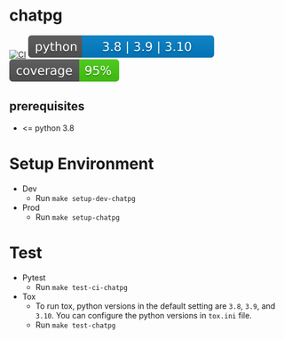 # chatpg

[![CI](https://github.com/sammiee5311/chatpg/actions/workflows/CI.yaml/badge.svg)](https://github.com/sammiee5311/chatpg/actions/workflows/CI.yaml) [![python](./imgs/python-version.svg)]() [![](./imgs/coverage.svg?dummy=8484744)]()

## prerequisites
- <= python 3.8

# Setup Environment
- Dev
    - Run `make setup-dev-chatpg`
- Prod
    - Run `make setup-chatpg`

# Test
- Pytest
    - Run `make test-ci-chatpg`
- Tox
    - To run tox, python versions in the default setting are `3.8`, `3.9`, and `3.10`. You can configure the python versions in `tox.ini` file.
    - Run `make test-chatpg`
